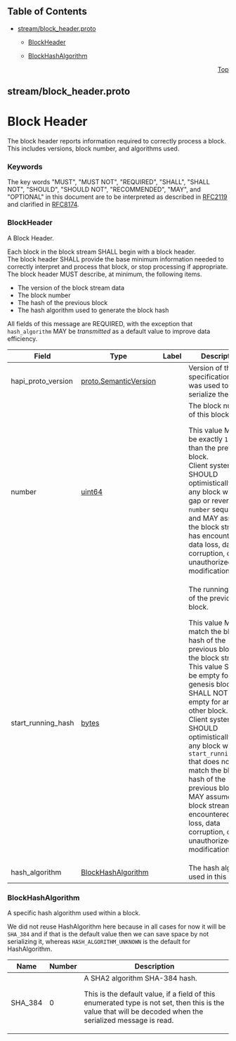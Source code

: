 ## Table of Contents

- [stream/block_header.proto](#stream_block_header-proto)
    - [BlockHeader](#com-hedera-hapi-block-stream-BlockHeader)
  
    - [BlockHashAlgorithm](#com-hedera-hapi-block-stream-BlockHashAlgorithm)
  



<a name="stream_block_header-proto"></a>
<p align="right"><a href="#top">Top</a></p>

## stream/block_header.proto
# Block Header
The block header reports information required to correctly process a block.
This includes versions, block number, and algorithms used.

### Keywords
The key words "MUST", "MUST NOT", "REQUIRED", "SHALL", "SHALL NOT",
"SHOULD", "SHOULD NOT", "RECOMMENDED", "MAY", and "OPTIONAL" in this
document are to be interpreted as described in
[RFC2119](https://www.ietf.org/rfc/rfc2119) and clarified in
[RFC8174](https://www.ietf.org/rfc/rfc8174).


<a name="com-hedera-hapi-block-stream-BlockHeader"></a>

### BlockHeader
A Block Header.

Each block in the block stream SHALL begin with a block header.<br/>
The block header SHALL provide the base minimum information needed to
correctly interpret and process that block, or stop processing
if appropriate.<br/>
The block header MUST describe, at minimum, the following items.
 - The version of the block stream data
 - The block number
 - The hash of the previous block
 - The hash algorithm used to generate the block hash

All fields of this message are REQUIRED, with the exception that
`hash_algorithm` MAY be _transmitted_ as a default value to improve
data efficiency.


| Field | Type | Label | Description |
| ----- | ---- | ----- | ----------- |
| hapi_proto_version | [proto.SemanticVersion](#proto-SemanticVersion) |  | Version of the HAPI specification that was used to serialize the block. |
| number | [uint64](#uint64) |  | The block number of this block. <p> This value MUST be exactly `1` more than the previous block.<br/> Client systems SHOULD optimistically reject any block with a gap or reverse in `number` sequence, and MAY assume the block stream has encountered data loss, data corruption, or unauthorized modification. |
| start_running_hash | [bytes](#bytes) |  | The running hash of the previous block. <p> This value MUST match the block hash of the previous block in the block stream.<br/> This value SHALL be empty for the genesis block, and SHALL NOT be empty for any other block.<br/> Client systems SHOULD optimistically reject any block with a `start_running_hash` that does not match the block hash of the previous block and MAY assume the block stream has encountered data loss, data corruption, or unauthorized modification. |
| hash_algorithm | [BlockHashAlgorithm](#com-hedera-hapi-block-stream-BlockHashAlgorithm) |  | The hash algorithm used in this block. |





 <!-- end messages -->


<a name="com-hedera-hapi-block-stream-BlockHashAlgorithm"></a>

### BlockHashAlgorithm
A specific hash algorithm used within a block.

We did not reuse HashAlgorithm here because in all cases for now it will
be `SHA_384` and if that is the default value then we can save space by
not serializing it, whereas `HASH_ALGORITHM_UNKNOWN` is the
default for HashAlgorithm.

| Name | Number | Description |
| ---- | ------ | ----------- |
| SHA_384 | 0 | A SHA2 algorithm SHA-384 hash. <p> This is the default value, if a field of this enumerated type is not set, then this is the value that will be decoded when the serialized message is read. |


 <!-- end enums -->

 <!-- end HasExtensions -->

 <!-- end services -->



